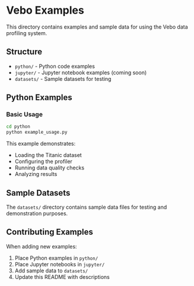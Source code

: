 # Vebo Examples

This directory contains examples and sample data for using the Vebo data profiling system.

## Structure

- `python/` - Python code examples
- `jupyter/` - Jupyter notebook examples (coming soon)
- `datasets/` - Sample datasets for testing

## Python Examples

### Basic Usage

```bash
cd python
python example_usage.py
```

This example demonstrates:
- Loading the Titanic dataset
- Configuring the profiler
- Running data quality checks
- Analyzing results

## Sample Datasets

The `datasets/` directory contains sample data files for testing and demonstration purposes.

## Contributing Examples

When adding new examples:

1. Place Python examples in `python/`
2. Place Jupyter notebooks in `jupyter/`
3. Add sample data to `datasets/`
4. Update this README with descriptions
